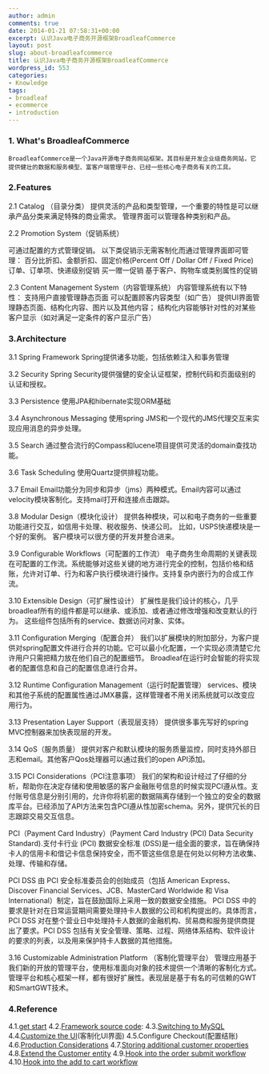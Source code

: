```yaml
---
author: admin
comments: true
date: 2014-01-21 07:58:31+00:00
excerpt: 认识Java电子商务开源框架BroadleafCommerce
layout: post
slug: about-broadleafcommerce
title: 认识Java电子商务开源框架BroadleafCommerce
wordpress_id: 553
categories:
- Knowledge
tags:
- broadleaf
- ecommerce
- introduction
---
```


### **1. What's BroadleafCommerce**


	BroadleafCommerce是一个Java开源电子商务网站框架。其目标是开发企业级商务网站，它提供健壮的数据和服务模型、富客户端管理平台、已经一些核心电子商务有关的工具。



### **2.Features**



2.1	Catalog （目录分类）
提供灵活的产品和类型管理，一个重要的特性是可以继承产品分类来满足特殊的商业需求。
管理界面可以管理各种类别和产品。

2.2	Promotion System（促销系统）

可通过配置的方式管理促销。
以下类促销示无需客制化而通过管理界面即可管理：
	百分比折扣、金额折扣、固定价格(Percent Off / Dollar Off / Fixed Price)
	订单、订单项、快递级别促销
	买一赠一促销
	基于客户、购物车或类别属性的促销

2.3	Content Management System（内容管理系统）
内容管理系统有以下特性：
	支持用户直接管理静态页面
	可以配置顾客内容类型（如广告）
	提供UI界面管理静态页面、结构化内容、图片以及其他内容；
	结构化内容能够针对性的对某些客户显示（如对满足一定条件的客户显示广告）



### **3.Architecture**



3.1	Spring Framework
Spring提供诸多功能，包括依赖注入和事务管理

3.2	Security
Spring Security提供强健的安全认证框架，控制代码和页面级别的认证和授权。

3.3	Persistence
使用JPA和hibernate实现ORM基础

3.4	Asynchronous Messaging
使用spring JMS和一个现代的JMS代理交互来实现应用消息的异步处理。

3.5	Search
通过整合流行的Compass和lucene项目提供可灵活的domain查找功能。

3.6	Task Scheduling
使用Quartz提供排程功能。

3.7	Email
Email功能分为同步和异步（jms）两种模式。Email内容可以通过velocity模块客制化。支持mail打开和连接点击跟踪。

3.8	Modular Design（模块化设计）
提供各种模块，可以和电子商务的一些重要功能进行交互，如信用卡处理、税收服务、快递公司。
比如，USPS快递模块是一个好的案例。 客户模块可以很方便的开发并整合进来。

3.9	Configurable Workflows（可配置的工作流）
电子商务生命周期的关键表现在可配置的工作流。系统能够对这些关键的地方进行完全的控制，包括价格和结账，允许对订单、行为和客户执行模块进行操作。支持复杂内嵌行为的合成工作流。

3.10	Extensible Design（可扩展性设计）
扩展性是我们设计的核心，几乎broadleaf所有的组件都是可以继承、或添加、或者通过修改增强和改变默认的行为。 这些组件包括所有的service、数据访问对象、实体。

3.11	Configuration Merging（配置合并）
我们以扩展模块的附加部分，为客户提供对spring配置文件进行合并的功能。它可以最小化配置，一个实现必须清楚它允许用户只需把精力放在他们自己的配置细节。 Broadleaf在运行时会智能的将实现者的配置信息和自己的配置信息进行合并。

3.12	Runtime Configuration Management（运行时配置管理）
services、模块和其他子系统的配置属性通过JMX暴露，这样管理者不用关闭系统就可以改变应用行为。

3.13	Presentation Layer Support（表现层支持）
提供很多事先写好的spring MVC控制器来加快表现层的开发。

3.14	QoS（服务质量）
提供对客户和默认模块的服务质量监控，同时支持外部日志和email。其他客户Qos处理器可以通过我们的open API添加。

3.15	PCI Considerations（PCI注意事项）
我们的架构和设计经过了仔细的分析，帮助你在决定存储和使用敏感的客户金融账号信息的时候实现PCI遵从性。支付账号信息是分别引用的，允许你将机密的数据隔离存储到一个独立的安全的数据库平台。已经添加了API方法来包含PCI遵从性加密schema。另外，提供冗长的日志跟踪交易交互信息。

PCI（Payment Card Industry）(Payment Card Industry (PCI) Data Security Standard).支付卡行业 (PCI) 数据安全标准 (DSS)是一组全面的要求，旨在确保持卡人的信用卡和借记卡信息保持安全，而不管这些信息是在何处以何种方法收集、处理、传输和存储。

PCI DSS 由 PCI 安全标准委员会的创始成员（包括 American Express、Discover Financial Services、JCB、MasterCard Worldwide 和 Visa International）制定，旨在鼓励国际上采用一致的数据安全措施。
PCI DSS 中的要求是针对在日常运营期间需要处理持卡人数据的公司和机构提出的。具体而言，PCI DSS 对在整个营业日中处理持卡人数据的金融机构、贸易商和服务提供商提出了要求。PCI DSS 包括有关安全管理、策略、过程、网络体系结构、软件设计的要求的列表，以及用来保护持卡人数据的其他措施。

3.16	Customizable Administration Platform （客制化管理平台）
管理应用基于我们新的开放的管理平台，使用标准面向对象的技术提供一个清晰的客制化方式。管理平台和核心框架一样，都有很好扩展性。表现层是基于有名的可信赖的GWT和SmartGWT技术。



### **4.Reference**


4.1.[get start](http://docs.broadleafcommerce.org/core/current/getting-started) 
4.2.[Framework source code](https://github.com/BroadleafCommerce/BroadleafCommerce):
4.3.[Switching to MySQL](http://docs.broadleafcommerce.org/core/current/tutorials/getting-started-tutorials/switch-to-mysql-tutorial)
4.4.[Customize the UI](http://docs.broadleafcommerce.org/core/current/tutorials/getting-started-tutorials/customize-ui-for-heat-clinic-tutorial)(客制化UI界面)
4.5.Configure Checkout(配置结账)
4.6.[Production Considerations](http://docs.broadleafcommerce.org/core/current/appendix/production-considerations)
4.7.[Storing additional customer properties](http://docs.broadleafcommerce.org/core/current/tutorials/getting-started-tutorials/adding-customer-attribute-tutorial)
4.8.[Extend the Customer entity](http://docs.broadleafcommerce.org/core/current/tutorials/getting-started-tutorials/extending-customer-for-heat-clinic-tutorial)
4.9.[Hook into the order submit workflow](http://docs.broadleafcommerce.org/core/current/tutorials/getting-started-tutorials/order-submit-workflow-for-heat-clinic-tutorial)
4.10.[Hook into the add to cart workflow](http://docs.broadleafcommerce.org/core/current/tutorials/getting-started-tutorials/add-to-cart-workflow-for-heat-clinic-tutorial)
